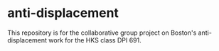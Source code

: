 # anti-displacement
This repository is for the collaborative group project on Boston's anti-displacement work for the HKS class DPI 691. 
